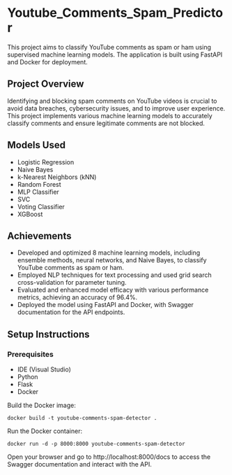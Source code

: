 # Youtube_Comments_Spam_Predictor

This project aims to classify YouTube comments as spam or ham using supervised machine learning models. The application is built using FastAPI and Docker for deployment.

## Project Overview

Identifying and blocking spam comments on YouTube videos is crucial to avoid data breaches, cybersecurity issues, and to improve user experience. This project implements various machine learning models to accurately classify comments and ensure legitimate comments are not blocked.

## Models Used

- Logistic Regression
- Naive Bayes
- k-Nearest Neighbors (kNN)
- Random Forest
- MLP Classifier
- SVC
- Voting Classifier
- XGBoost

## Achievements

- Developed and optimized 8 machine learning models, including ensemble methods, neural networks, and Naive Bayes, to classify YouTube comments as spam or ham.
- Employed NLP techniques for text processing and used grid search cross-validation for parameter tuning.
- Evaluated and enhanced model efficacy with various performance metrics, achieving an accuracy of 96.4%.
- Deployed the model using FastAPI and Docker, with Swagger documentation for the API endpoints.

## Setup Instructions

### Prerequisites
- IDE (Visual Studio)
- Python
- Flask
- Docker

Build the Docker image: 

```
docker build -t youtube-comments-spam-detector .
```

Run the Docker container: 

```
docker run -d -p 8000:8000 youtube-comments-spam-detector
```

Open your browser and go to http://localhost:8000/docs to access the Swagger documentation and interact with the API.

